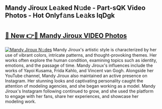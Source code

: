 ## Mandy Jiroux Le𝚊ked N𝚞de - Part-sQK Video Photos - Hot Onlyf𝚊ns Le𝚊ks IqDgk

# <h2><a href="http://ab79473.deff.icu/?id=Mandy+Jiroux">🔗 New 👉🔴 Mandy Jiroux VIDEO Photos</a></h2>

[![Mandy Jiroux N𝚞des](https://i.imgur.com/rIISA9y.gif)](http://ab79473.deff.icu/?id=Mandy+Jiroux)
Mandy Jiroux's artistic style is characterized by her use of vibrant colors, intricate patterns, and thought-provoking themes. Her works often explore the human condition, examining topics such as identity, emotions, and the passage of time. Mandy Jiroux's influences include the works of Yayoi Kusama, Frida Kahlo, and Vincent van Gogh. Alongside her YouTube channel, Mandy Jiroux also maintained an active presence on Instagram. Her stunning looks and captivating personality caught the attention of modeling agencies, and she began working as a model. Mandy Jiroux's Instagram following continued to grow, and she used the platform to engage with her fans, share her experiences, and showcase her modeling work.
